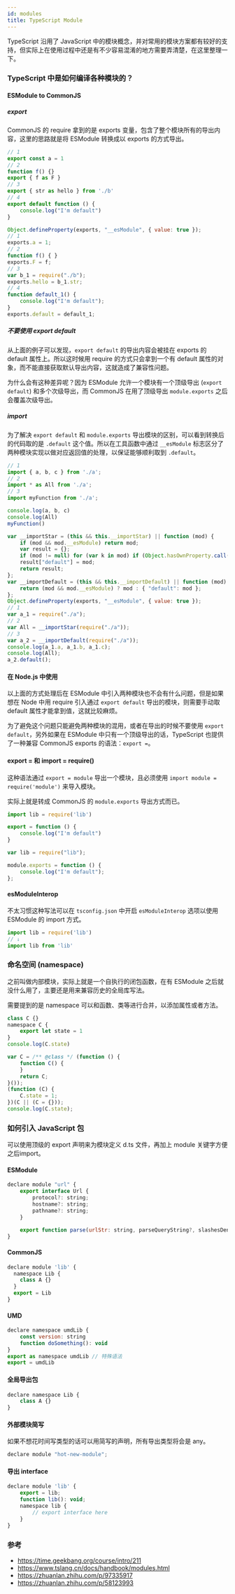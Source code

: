 ```yaml
---
id: modules
title: TypeScript Module
---
```


TypeScript 沿用了 JavaScript 中的模块概念，并对常用的模块方案都有较好的支持，但实际上在使用过程中还是有不少容易混淆的地方需要弄清楚，在这里整理一下。

<!--truncate-->

### TypeScript 中是如何编译各种模块的？
#### ESModule to CommonJS
##### export

CommonJS 的 require 拿到的是 exports 变量，包含了整个模块所有的导出内容，这里的思路就是将 ESModule 转换成以 exports 的方式导出。

```js
// 1
export const a = 1
// 2
function f() {}
export { f as F }
// 3
export { str as hello } from './b'
// 4
export default function () {
    console.log("I'm default")
}
```

```js
Object.defineProperty(exports, "__esModule", { value: true });
// 1
exports.a = 1;
// 2
function f() { }
exports.F = f;
// 3
var b_1 = require("./b");
exports.hello = b_1.str;
// 4
function default_1() {
    console.log("I'm default");
}
exports.default = default_1;
```

##### 不要使用 export default

从上面的例子可以发现，`export default` 的导出内容会被挂在 exports 的 default 属性上。所以这时候用 require 的方式只会拿到一个有 default 属性的对象，而不能直接获取默认导出内容，这就造成了兼容性问题。

为什么会有这种差异呢？因为 ESModule 允许一个模块有一个顶级导出 (`export default`) 和多个次级导出，而 CommonJS 在用了顶级导出 `module.exports` 之后会覆盖次级导出。

##### import

为了解决 `export default` 和 `module.exports` 导出模块的区别，可以看到转换后的代码取的是 `.default` 这个值。所以在工具函数中通过 `__esModule` 标志区分了两种模块实现以做对应返回值的处理，以保证能够顺利取到 `.default`。

```js
// 1
import { a, b, c } from './a';
// 2
import * as All from './a';
// 3
import myFunction from './a';

console.log(a, b, c)
console.log(All)
myFunction()
```

```js
var __importStar = (this && this.__importStar) || function (mod) {
    if (mod && mod.__esModule) return mod;
    var result = {};
    if (mod != null) for (var k in mod) if (Object.hasOwnProperty.call(mod, k)) result[k] = mod[k];
    result["default"] = mod;
    return result;
};
var __importDefault = (this && this.__importDefault) || function (mod) {
    return (mod && mod.__esModule) ? mod : { "default": mod };
};
Object.defineProperty(exports, "__esModule", { value: true });
// 1
var a_1 = require("./a");
// 2
var All = __importStar(require("./a"));
// 3
var a_2 = __importDefault(require("./a"));
console.log(a_1.a, a_1.b, a_1.c);
console.log(All);
a_2.default();
```

#### 在 Node.js 中使用

以上面的方式处理后在 ESModule 中引入两种模块也不会有什么问题，但是如果想在 Node 中用 require 引入通过 `export default` 导出的模块，则需要手动取 default 属性才能拿到值，这就比较麻烦。

为了避免这个问题只能避免两种模块的混用，或者在导出的时候不要使用 `export default`，另外如果在 ESModule 中只有一个顶级导出的话，TypeScript 也提供了一种兼容 CommonJS exports 的语法：`export =`。

#### export = 和 import = require()

这种语法通过 `export = module` 导出一个模块，且必须使用 `import module = require('module')` 来导入模块。

实际上就是转成 CommonJS 的 `module.exports` 导出方式而已。

```js
import lib = require('lib')

export = function () {
    console.log("I'm default")
}
```

```js
var lib = require("lib");

module.exports = function () {
    console.log("I'm default");
};
```

#### esModuleInterop

不太习惯这种写法可以在 `tsconfig.json` 中开启 `esModuleInterop` 选项以使用 ESModule 的 import 方式。

```js
import lib = require('lib')
// ↓
import lib from 'lib'
```

### 命名空间 (namespace)

之前叫做内部模块，实际上就是一个自执行的闭包函数，在有 ESModule 之后就没什么用了，主要还是用来兼容历史的全局库写法。

需要提到的是 namespace 可以和函数、类等进行合并，以添加属性或者方法。

```js
class C {}
namespace C {
    export let state = 1
}
console.log(C.state)
```

```js
var C = /** @class */ (function () {
    function C() {
    }
    return C;
}());
(function (C) {
    C.state = 1;
})(C || (C = {}));
console.log(C.state);
```

### 如何引入 JavaScript 包

可以使用顶级的 export 声明来为模块定义 d.ts 文件，再加上 module 关键字方便之后import。

#### ESModule

```js
declare module "url" {
    export interface Url {
        protocol?: string;
        hostname?: string;
        pathname?: string;
    }

    export function parse(urlStr: string, parseQueryString?, slashesDenoteHost?): Url;
}
```

#### CommonJS

```js
declare module 'lib' {
  namespace Lib {
    class A {}
  }
  export = Lib
}
```

#### UMD

```js
declare namespace umdLib {
    const version: string
    function doSomething(): void
}
export as namespace umdLib // 特殊语法
export = umdLib
```

#### 全局导出包

```js
declare namespace Lib {
    class A {}
}
```

#### 外部模块简写

如果不想花时间写类型的话可以用简写的声明，所有导出类型将会是 any。

```js
declare module "hot-new-module";
```

#### 导出 interface

```js
declare module 'lib' {
    export = lib;
    function lib(): void;
    namespace lib {
        // export interface here
    }
}
```

### 参考

* https://time.geekbang.org/course/intro/211
* https://www.tslang.cn/docs/handbook/modules.html
* https://zhuanlan.zhihu.com/p/97335917
* https://zhuanlan.zhihu.com/p/58123993